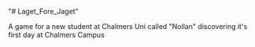 "# Laget_Fore_Jaget" 

A game for a new student at Chalmers Uni called "Nollan" discovering it's first day at Chalmers Campus